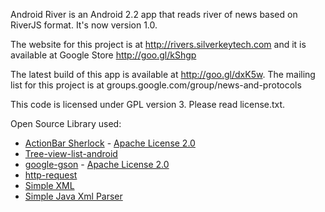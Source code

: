 Android River is an Android 2.2 app that reads river of news based on RiverJS format. It's now version 1.0.

The website for this project is at http://rivers.silverkeytech.com and it is available at Google Store http://goo.gl/kShgp

The latest build of this app is available at http://goo.gl/dxK5w. The mailing list for this project is at groups.google.com/group/news-and-protocols

This code is licensed under GPL version 3. Please read license.txt.


Open Source Library used:
* [ActionBar Sherlock](http://actionbarsherlock.com/) - [Apache License 2.0](http://www.apache.org/licenses/LICENSE-2.0)
* [Tree-view-list-android](http://code.google.com/p/tree-view-list-android/)
* [google-gson](http://code.google.com/p/google-gson/) - [Apache License 2.0](http://www.apache.org/licenses/LICENSE-2.0)
* [http-request](https://github.com/kevinsawicki/http-request)
* [Simple XML](http://simple.sourceforge.net/)
* [Simple Java Xml Parser](https://github.com/thebuzzmedia/simple-java-xml-parser)